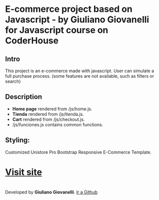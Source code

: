 # E-commerce project based on Javascript - by Giuliano Giovanelli for Javascript course on CoderHouse   
                                                                                                


## Intro

This project is an e-commerce made with javascript. User can simulate a full purchase process. (some features are not available, such as filters or search)


## Description

* **Home page** rendered from /js/home.js.
* **Tienda** rendered from /js/tienda.js.
* **Cart** rendered from /js/checkout.js.
* /js/funciones.js contains common functions.



## Styling:
Customized Unistore Pro Bootstrap Responsive E-Commerce Template.

# [Visit site](https://giulianogiova20.github.io/chaperostorepro/)

#
Developed by <b>Giuliano Giovanelli</b>. [Ir a Github](https://github.com/giulianogiova20/)
